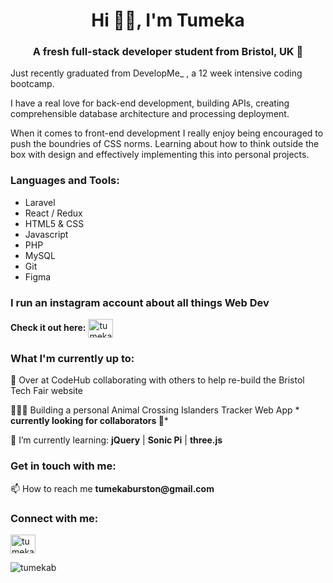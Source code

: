 <h1 align="center">Hi 👋🏻, I'm Tumeka </h1>
<h3 align="center">A fresh full-stack developer student from Bristol, UK 💫</h3>
<p>Just recently graduated from DevelopMe_ , a 12 week intensive coding bootcamp. </p>
<p>I have a real love for back-end development, building APIs, creating comprehensible database architecture and processing deployment.</p>
<p>When it comes to front-end development I really enjoy being encouraged to push the boundries of CSS norms. Learning about how to think outside the box with design and effectively implementing this into personal projects.</p>

<h3 align="left">Languages and Tools:</h3>
<ul>
  <li>Laravel</li>
  <li>React / Redux </li>
  <li>HTML5 & CSS </li>
  <li>Javascript</li>
  <li>PHP</li>
  <li>MySQL</li>
  <li>Git</li>
  <li>Figma</li>
 </ul>
 
 <h3 align="left">I run an instagram account about all things Web Dev</h3>
  <strong>Check it out here:</strong> <a href="https://www.instagram.com/sad.phayze/" target="blank"><img align="center" src="https://cdn.jsdelivr.net/npm/simple-icons@3.0.1/icons/instagram.svg" alt="tumeka-burston" height="30" width="40" /></a>

<h3 align="left">What I'm currently up to:</h3>
<p> 👾 Over at CodeHub collaborating with others to help re-build the Bristol Tech Fair website </p>
<p> 👩🏻‍💻 Building a personal Animal Crossing Islanders Tracker Web App *<strong> currently looking for collaborators 👀</strong>*</p>
<p>🌱 I’m currently learning: <strong>jQuery</strong> | <strong>Sonic Pi</strong> | <strong> three.js </strong></p>


<h3 align="left">Get in touch with me:</h3>
<p>📫 How to reach me <strong>tumekaburston@gmail.com</strong></p>

<h3 align="left">Connect with me:</h3>
<p align="left">
<a href="https://linkedin.com/in/tumeka-burston" target="blank"><img align="center" src="https://cdn.jsdelivr.net/npm/simple-icons@3.0.1/icons/linkedin.svg" alt="tumeka-burston" height="30" width="40" /></a>
</p>

<p><img align="center" src="https://github-readme-stats.vercel.app/api/top-langs?username=tumekab&show_icons=true&locale=en&layout=compact" alt="tumekab" /></p>
